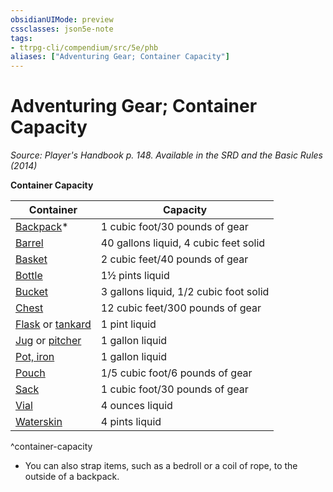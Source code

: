 ```yaml
---
obsidianUIMode: preview
cssclasses: json5e-note
tags:
- ttrpg-cli/compendium/src/5e/phb
aliases: ["Adventuring Gear; Container Capacity"]
---
```

# Adventuring Gear; Container Capacity
*Source: Player's Handbook p. 148. Available in the <span title='Systems Reference Document (5.1)'>SRD</span> and the Basic Rules (2014)* 

**Container Capacity**

| Container | Capacity |
|-----------|----------|
| [Backpack](Misc%20Files/CLI/compendium/items/backpack-xphb.md)* | 1 cubic foot/30 pounds of gear |
| [Barrel](Misc%20Files/CLI/compendium/items/barrel-xphb.md) | 40 gallons liquid, 4 cubic feet solid |
| [Basket](Misc%20Files/CLI/compendium/items/basket-xphb.md) | 2 cubic feet/40 pounds of gear |
| [Bottle](Misc%20Files/CLI/compendium/items/glass-bottle-xphb.md) | 1½ pints liquid |
| [Bucket](Misc%20Files/CLI/compendium/items/bucket-xphb.md) | 3 gallons liquid, 1/2 cubic foot solid |
| [Chest](Misc%20Files/CLI/compendium/items/chest-xphb.md) | 12 cubic feet/300 pounds of gear |
| [Flask](Misc%20Files/CLI/compendium/items/flask-xphb.md) or [tankard](Misc%20Files/CLI/compendium/items/tankard.md) | 1 pint liquid |
| [Jug](Misc%20Files/CLI/compendium/items/jug-xphb.md) or [pitcher](Misc%20Files/CLI/compendium/items/pitcher.md) | 1 gallon liquid |
| [Pot, iron](Misc%20Files/CLI/compendium/items/iron-pot-xphb.md) | 1 gallon liquid |
| [Pouch](Misc%20Files/CLI/compendium/items/pouch-xphb.md) | 1/5 cubic foot/6 pounds of gear |
| [Sack](Misc%20Files/CLI/compendium/items/sack-xphb.md) | 1 cubic foot/30 pounds of gear |
| [Vial](Misc%20Files/CLI/compendium/items/vial-xphb.md) | 4 ounces liquid |
| [Waterskin](Misc%20Files/CLI/compendium/items/waterskin-xphb.md) | 4 pints liquid |
^container-capacity

* You can also strap items, such as a bedroll or a coil of rope, to the outside of a backpack.